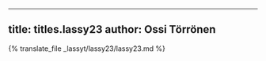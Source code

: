 
---
title: titles.lassy23
author: Ossi Törrönen
---
{% translate_file _lassyt/lassy23/lassy23.md %}